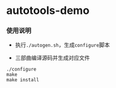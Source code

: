 # autotools-demo


### 使用说明

* 执行`./autogen.sh`，生成`configure`脚本

* 三部曲编译源码并生成对应文件

```
./configure
make
make install
```
